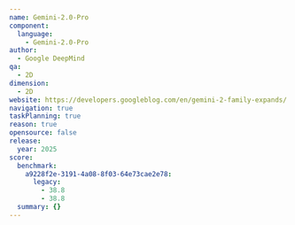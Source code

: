 ```yaml
---
name: Gemini-2.0-Pro
component:
  language:
    - Gemini-2.0-Pro
author:
  - Google DeepMind
qa:
  - 2D
dimension:
  - 2D
website: https://developers.googleblog.com/en/gemini-2-family-expands/
navigation: true
taskPlanning: true
reason: true
opensource: false
release:
  year: 2025
score:
  benchmark:
    a9228f2e-3191-4a08-8f03-64e73cae2e78:
      legacy:
        - 38.8
        - 38.8
  summary: {}
---
```

